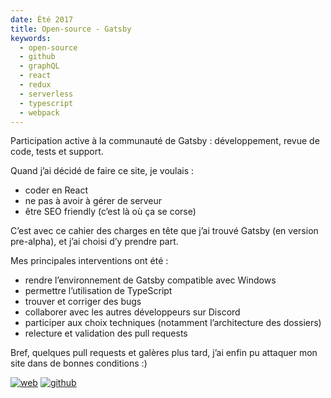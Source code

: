 ```yaml
---
date: Été 2017
title: Open-source - Gatsby
keywords:
  - open-source
  - github
  - graphQL
  - react
  - redux
  - serverless
  - typescript
  - webpack
---
```


Participation active à la communauté de Gatsby : développement, revue de code, tests et support.

Quand j’ai décidé de faire ce site, je voulais :
 - coder en React
 - ne pas à avoir à gérer de serveur
 - être SEO friendly (c’est là où ça se corse) 

C’est avec ce cahier des charges en tête que j’ai trouvé Gatsby (en version pre-alpha), et j’ai choisi d’y prendre part.

Mes principales interventions ont été : 
 - rendre l’environnement de Gatsby compatible avec Windows
 - permettre l’utilisation de TypeScript
 - trouver et corriger des bugs
 - collaborer avec les autres développeurs sur Discord
 - participer aux choix techniques (notamment l’architecture des dossiers)
 - relecture et validation des pull requests

Bref, quelques pull requests et galères plus tard, j’ai enfin pu attaquer mon site dans de bonnes conditions :)

[![web](web-badge.svg)](https://www.gatsbyjs.org/)
[![github](github-badge.svg)](https://github.com/gatsbyjs/gatsby)